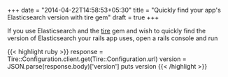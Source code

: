 +++
date = "2014-04-22T14:58:53+05:30"
title = "Quickly find your app's Elasticsearch version with tire gem"
draft = true
+++

If you use Elasticsearch and the [tire](https://github.com/karmi/retire) gem and wish to quickly find the version of Elasticsearch your rails app uses, open a rails console and run

{{< highlight ruby >}}
response = Tire::Configuration.client.get(Tire::Configuration.url)
version = JSON.parse(response.body)['version']
puts version
{{< /highlight >}}
